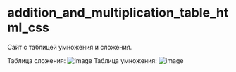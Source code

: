 # addition_and_multiplication_table_html_css

Сайт с таблицей умножения и сложения.

Таблица сложения: ![image](https://github.com/eps1lonline/addition_and_multiplication_table_html_css/assets/113098677/553e9276-db59-4e81-aa20-ef23832433c3)
Таблица умножения: ![image](https://github.com/eps1lonline/addition_and_multiplication_table_html_css/assets/113098677/a3b23a43-4bef-4250-a94a-65a2ba7674ce)
